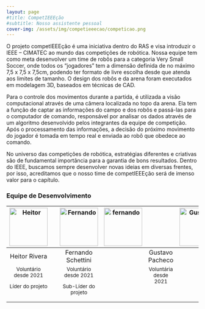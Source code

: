 ```yaml
---
layout: page
#title: CompetIEEEção
#subtitle: Nosso assistente pessoal
cover-img: /assets/img/competieeecao/competicao.png
---
```


O projeto competIEEEção é uma iniciativa dentro do RAS e visa introduzir o IEEE – CIMATEC ao mundo das competições de robótica.
Nossa equipe tem como meta desenvolver um time de robôs para a categoria Very Small Soccer, onde todos os “jogadores” tem a dimensão definida de no máximo 7,5 x 7,5 x 7,5cm, podendo ter formato de livre escolha desde que atenda aos limites de tamanho. O design dos robôs e da arena foram executados em modelagem 3D, baseados em técnicas de CAD.

Para o controle dos movimentos durante a partida, é utilizada a visão computacional através de uma câmera localizada no topo da arena. Ela tem a função de captar as informações do campo e dos robôs e passá-las para o computador de comando, responsável por analisar os dados através de um algoritmo desenvolvido pelos integrantes da equipe de competição. Após o processamento das informações, a decisão do próximo movimento do jogador é tomada em tempo real e enviada ao robô que obedece ao comando.

No universo das competições de robótica, estratégias diferentes e criativas são de fundamental importância para a garantia de bons resultados. Dentro do IEEE, buscamos sempre desenvolver novas ideias em diversas frentes, por isso, acreditamos que o nosso time de competIEEEção será de imenso valor para o capítulo. 



### Equipe de Desenvolvimento
<div class="row">
  <div class=" col-xl-auto offset-xl-0 col-lg-4 offset-lg-0">
    <div class="mobile-side-scroller">
      <table class="table-borderless highlight">
        <thead>
          <tr>
            <th><center><img src="{{ 'assets/img/voluntarios/Heitor_Rivera.jpg' | relative_url }}" width="100" alt="Heitor" class="img-fluid rounded-circle" /></center></th>
            <th></th>
            <th><center><img src="{{ 'assets/img/voluntarios/Fernando_Schettini.jpg' | relative_url }}" width="100" alt="Fernando" class="img-fluid rounded-circle"/></center></th>
            <th><a href="linkr.bio/kjlyr"><center><img src="{{ 'assets/img/voluntarios/Fernando_Schettini.jpg' | relative_url }}" width="100" alt="fernando" class="img-fluid rounded-circle"/></center></th>
            <th></th>
            <th><center><img src="{{ 'assets/img/voluntarios/Gustavo_Pacheco.jpg' | relative_url }}" width="100" alt="Gustavo" class="img-fluid rounded-circle" /></center></th>
          </tr>
        </thead>
        <tbody>
          <tr class="font-weight-bolder" style="text-align: center margin-top: 0">
            <td width="33.33%"><center>Heitor Rivera</center></td>
            <td></td>
            <td width="33.33%"><center>Fernando Schettini</center></td>
            <td></td>
            <td width="33.33%"><center>Gustavo Pacheco</center></td>
          </tr>
          <tr style="text-align: center" >
            <td style="vertical-align: top"><small><center>Voluntário desde 2021 <p/> Líder do projeto</center></small></td>
            <td></td>
            <td style="vertical-align: top"><small><center>Voluntário desde 2021 <p/> Sub-Líder do projeto</center></small></td>
            <td></td>
            <td style="vertical-align: top"><small><center>Voluntária desde 2021</center></small></td>
          </tr>
        </tbody>
      </table>
    </div>
  </div>
</div>